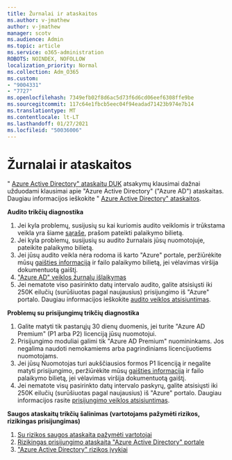 ```yaml
---
title: Žurnalai ir ataskaitos
ms.author: v-jmathew
author: v-jmathew
manager: scotv
ms.audience: Admin
ms.topic: article
ms.service: o365-administration
ROBOTS: NOINDEX, NOFOLLOW
localization_priority: Normal
ms.collection: Adm_O365
ms.custom:
- "9004331"
- "7727"
ms.openlocfilehash: 7349efb02f8d6ac5d73f6d6cd06eef6308ffe9be
ms.sourcegitcommit: 117c64e1fbcb5eec04f94eadad71423b974e7b14
ms.translationtype: MT
ms.contentlocale: lt-LT
ms.lasthandoff: 01/27/2021
ms.locfileid: "50036006"
---
```

# <a name="logs-and-reporting"></a>Žurnalai ir ataskaitos

" [Azure Active Directory" ataskaitų DUK](https://docs.microsoft.com/azure/active-directory/active-directory-reporting-faq) atsakymų klausimai dažnai užduodami klausimai apie "Azure Active Directory" ("Azure AD") ataskaitas. Daugiau informacijos ieškokite " [Azure Active Directory" ataskaitos](https://docs.microsoft.com/azure/active-directory/reports-monitoring/overview-reports).

**Audito trikčių diagnostika**

1. Jei kyla problemų, susijusių su kai kuriomis audito veiklomis ir trūkstama veikla yra šiame [sąraše](https://docs.microsoft.com/azure/active-directory/reports-monitoring/reference-audit-activities), prašom pateikti palaikymo bilietą.
2. Jei kyla problemų, susijusių su audito žurnalais jūsų nuomotojuje, pateikite palaikymo bilietą.
3. Jei jūsų audito veikla nėra rodoma iš karto "Azure" portale, peržiūrėkite mūsų [gaišties informaciją](https://docs.microsoft.com/azure/active-directory/reports-monitoring/reference-reports-latencies) ir failo palaikymo bilietą, jei vėlavimas viršija dokumentuotą gaištį.
4. ["Azure AD" veiklos žurnalų išlaikymas](https://docs.microsoft.com/azure/active-directory/reports-monitoring/reference-reports-data-retention)
5. Jei nematote viso pasirinkto datų intervalo audito, galite atsisiųsti iki 250K eilučių (surūšiuotas pagal naujausius) prisijungimo iš "Azure" portalo. Daugiau informacijos ieškokite [audito veiklos atsisiuntimas](https://docs.microsoft.com/azure/active-directory/reports-monitoring/quickstart-download-audit-report).

**Problemų su prisijungimų trikčių diagnostika**

1. Galite matyti tik pastarųjų 30 dienų duomenis, jei turite "Azure AD Premium" (P1 arba P2) licenciją jūsų nuomotojui.
2. Prisijungimo moduliai galimi tik "Azure AD Premium" nuomininkams. Jos negalima naudoti nemokamiems arba pagrindiniams licencijuotiems nuomotojams.
3. Jei jūsų Nuomotojas turi aukščiausios formos P1 licenciją ir negalite matyti prisijungimo, peržiūrėkite mūsų [gaišties informaciją](https://docs.microsoft.com/azure/active-directory/reports-monitoring/reference-reports-latencies) ir failo palaikymo bilietą, jei vėlavimas viršija dokumentuotą gaištį.
4. Jei nematote visų pasirinkto datų intervalo paskyrų, galite atsisiųsti iki 250K eilučių (surūšiuotas pagal naujausius) iš "Azure" portalo. Daugiau informacijos rasite [prisijungimo veiklos atsisiuntimas](https://docs.microsoft.com/azure/active-directory/reports-monitoring/concept-sign-ins#download-sign-in-activities).

**Saugos ataskaitų trikčių šalinimas (vartotojams pažymėti rizikos, rizikingas prisijungimas)**

1. [Su rizikos saugos ataskaita pažymėti vartotojai](https://docs.microsoft.com/azure/active-directory/reports-monitoring/concept-user-at-risk)
2. [Rizikingas prisijungimo ataskaita "Azure Active Directory" portale](https://docs.microsoft.com/azure/active-directory/reports-monitoring/concept-risky-sign-ins)
3. ["Azure Active Directory" rizikos įvykiai](https://docs.microsoft.com/azure/active-directory/reports-monitoring/concept-risk-events)
